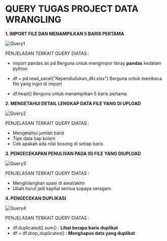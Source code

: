 # QUERY TUGAS PROJECT DATA WRANGLING
**1. IMPORT FILE DAN MENAMPILKAN 5 BARIS PERTAMA**

![Query1](https://github.com/user-attachments/assets/7d5b5e1a-3835-4436-a69f-20ce4d4467de)

PENJELASAN TERKAIT QUERY DIATAS :
- import pandas as pd
Berguna untuk mengimpor libray **pandas** kedalam python

- df = pd.read_excel("Kependudukan_dki.xlsx")
Berguna untuk membaca file yang ingin di import

- df.head()
Berguna untuk menampilkan 5 baris pertama

**2. MENGETAHUI DETAIL LENGKAP DATA FILE YANG DI UPLOAD**

![Query2](https://github.com/user-attachments/assets/384e0891-d458-4bb7-90af-acaddd63b51b)

PENJELASAN TERKAIT QUERY DIATAS :
- Mengetahui jumlah baris
- Tipe data tiap kolom
- Cek apakah ada nilai kosong di setiap baris

**3. PENGECEKAPAN PENULISAN PADA ISI FILE YANG DIUPLOAD**

![Query3](https://github.com/user-attachments/assets/2d0789d8-fcfe-4e70-a017-17cee67fddd6)

PENJELASAN TERKAIT QUERY DIATAS :
- Menghilangkan spasi di awal/akhir
- Ubah huruf jadi kapital semua supaya seragam

**4. PENGECEKAN DUPLIKASI**

![Query4](https://github.com/user-attachments/assets/0b5aa0c1-5798-4ddc-8835-c26e40ce020b)

PENJELASAN TERKAIT QUERY DIATAS :
- df.duplicated().sum() : **Lihat berapa baris duplikat**
- df = df.drop_duplicates() : **Menghapus data yang duplikat**


